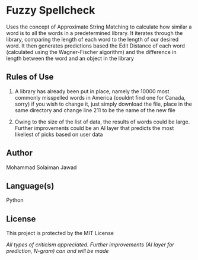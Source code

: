 # Fuzzy Spellcheck

Uses the concept of Approximate String Matching to calculate how similar a word is to 
all the words in a predetermined library. It iterates through the library, comparing 
the length of each word to the length of our desired word. It then generates predictions
based the Edit Distance of each word (calculated using the Wagner-Fischer algorithm) 
and the difference in length between the word and an object in the library

## Rules of Use

1. A library has already been put in place, namely the 10000 most commonly misspelled words
in America (couldnt find one for Canada, sorry) if you wish to change it, just simply 
download the file, place in the same directory and change line 211 to be the name of the new file

2. Owing to the size of the list of data, the results of words could be large. Further 
improvements could be an AI layer that predicts the most likeliest of picks based on
user data

## Author
Mohammad Solaiman Jawad

## Language(s)
Python

## License
This project is protected by the MIT License


*All types of criticism appreciated. Further improvements (AI layer for prediction, N-gram) can and 
will be made*
